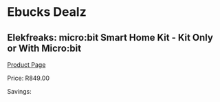 
# Ebucks Dealz
## Elekfreaks: micro:bit Smart Home Kit - Kit Only or With Micro:bit
[Product Page](https://www.ebucks.com/web/shop/productSelected.do?prodId=1190811468&catId=1190841123)

Price: R849.00

Savings: 


	
